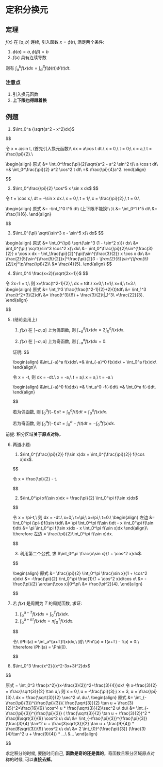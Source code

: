 # 定积分换元
## 定理
$f(x)$ 在 $[a, b]$ 连续, 引入函数 $x = \phi(t)$, 满足两个条件:
1. $\phi(\alpha) = a, \phi(\beta) = b$
2. $f(x)$ 具有连续导数

则有 $\int_a^b f(x)dx = \int_{\alpha}^{\beta}f(\phi(t))\phi'(t)dt$.

### 注意点
1. 引入换元函数
2. **上下限也得跟着换**

## 例题
1. $\int_0^a {\sqrt{a^2 - x^2}dx}$

$$

令 x = a\sin t, (首先引入换元函数)\\
dx = a\cos t dt.\\
x = 0,\ t = 0;\ x = a,\ t = \frac{\pi}{2}.\\

\begin{align}
原式 &= \int_0^\frac{\pi}{2}\sqrt{a^2 - a^2 \sin^2 t}\ a \cos t dt\\
=& \int_0^\frac{\pi}{2} a^2 \cos^2 t dt\\
=& \frac{\pi}{4}a^2.
\end{align}

$$

2. $\int_0^\frac{\pi}{2} \cos^5 x \sin x dx$
$$

令 t = \cos x,\\
dt = -\sin x dx.\\
x = 0,\ t = 1;\ x = \frac{\pi}{2},\ t = 0.\\

\begin{align}
原式 &= -\int_1^0 t^5 dt\ (上下限不能换!\ )\\
&= \int_0^1 t^5 dt\\
&= \frac{1}{6}.
\end{align}

$$

3. $\int_0^{\pi} \sqrt{\sin^3 x - \sin^5 x}\ dx$
$$

\begin{align}
原式 &= \int_0^{\pi} \sqrt{\sin^3 (1 - \sin^2 x)}\ dx\\
&= \int_0^{\pi} \sqrt{\sin^3 \cos^2 x}\ dx\\
&= \int_0^\frac{\pi}{2}\sin^{\frac{3}{2}} x \cos x dx - \int_\frac{\pi}{2}^{\pi}\sin^{\frac{3}{2}} x \cos x dx\\
&= \frac{2}{5}\sin^{\frac{5}{2}}x|^\frac{\pi}{2}_0 - \frac{2}{5}\sin^{\frac{5}{2}}x|^\pi_\frac{\pi}{2}\\
&= \frac{4}{5}.
\end{align}
$$

4. $\int_0^4 \frac{x+2}{\sqrt{2x+1}}$
$$

令 2x+1 = t,\\
则 x=\frac{t^2-1}{2},\\
dx = tdt.\\
x=0,\ t=1;\ x=4,\ t=3.\\
\begin{align}
原式 &= \int_1^3 \frac{\frac{t^2-1}{2}+2}{t}tdt\\
&= \int_1^3 \frac{t^2+3}{2}dt\\
&= \frac{t^3}{6} + \frac{3}{2}t|_1^3\\
=\frac{22}{3}.
\end{align}

$$

5. (结论会用上)
    1. $f(x)$ 在 $[-a, a]$ 上为偶函数, 则 $\int_{-a}^a f(x)dx = 2 \int_0^a f(x)dx$.
    
    2. $f(x)$ 在 $[-a, a]$ 上为奇函数, 则 $\int_{-a}^a f(x)dx = 0$.

    证明:
    $$

    \begin{align}
    &\int_{-a}^a f(x)dx\\
    =& \int_{-a}^0 f(x)dx\ + \int_0^a f(x)dx\\
    \end{align}\\

    令 x = -t, 则 dx = -dt.\\
    x = -a,\ t = a;\ x = a,\ t = -a.\\

    \begin{align}
    &\int_{-a}^0 f(x)dx\\
    =& \int_a^0 -f(-t)dt\\
    =& \int_0^a f(-t)dt.
    \end{align}

    $$

    若为偶函数, 则 $\int_0^a f(-t)dt = \int_0^a f(t)dt = \int_0^a f(x)dx$.

    若为奇函数, 则 $\int_0^a f(-t)dt = \int_0^a -f(t)dt = -\int_0^a f(x)dx$.

前提: 积分区域**关于原点对称**。

6. 两道小题:

    1. $\int_0^{\frac{\pi}{2}} f(\sin x)dx = \int_0^{\frac{\pi}{2}} f(\cos x)dx$.

    $$

    令 x = \frac{\pi}{2} - t.

    $$

    2. $\int_0^\pi xf(\sin x)dx = \frac{\pi}{2} \int_0^\pi f(\sin x)dx$

    $$

    令 x = \pi-t,\ 则 dx = -dt.\\
    x=0,\ t=\pi;\ x=\pi,\ t=0.\\
    \begin{align}
    左边 &= \int_0^\pi (\pi-t)f(\sin t)dt\\
    &= \pi \int_0^\pi f(\sin t)dt - x \int_0^\pi f(\sin t)dt\\
    &= \pi \int_0^\pi f(\sin x)dx - x \int_0^\pi f(\sin x)dx
    \end{align}\\
    \therefore 左边 = \frac{\pi}{2}\int_0^\pi f(\sin x)dx.

    $$

    3. 利用第二个公式, 求 $\int_0^\pi \frac{x\sin x}{1 + \cos^2 x}dx$.

    $$

    \begin{align}
    原式 &= \frac{\pi}{2} \int_0^\pi \frac{\sin x}{1 + \cos^2 x}dx\\
    &= -\frac{\pi}{2} \int_0^\pi \frac{1}{1 + \cos^2 x}d\cos x\\
    &= -\frac{\pi}{2}  \arctan(\cos x)|0^\pi\\
    &= \frac{\pi^2}{4}.
    \end{align}

    $$

7. 若 $f(x)$ 是周期为 $T$ 的周期函数, 求证:
    1. $\int_a^{a+T}f(x)dx = \int_0^T f(x)dx$.
    2. $\int_a^{a+nT}f(x)dx = n\int_0^T f(x)dx$.

    $$

    令\ \Phi(a) = \int_a^{a+T}f(x)dx,\\
    则\ \Phi'(a) = f(a+T) - f(a) = 0.\\
    \therefore \Phi(a) = \Phi(0).

    $$

8. $\int_0^3 \frac{x^2}{(x^2-3x+3)^2}dx$

$$

原式 = \int_0^3 \frac{x^2}{(x-\frac{3}{2})^2+\frac{3}{4}}dx\\
令 x-\frac{3}{2} = \frac{\sqrt{3}}{2} \tan u,\\
则 x = 0,\ u = -\frac{\pi}{3};\ x = 3, u = \frac{\pi}{3}.\\
dx = \frac{\sqrt{3}}{2} \sec^2 u\ du.\\
\begin{align}
原式 &= \int_{-\frac{\pi}{3}}^{\frac{\pi}{3}}( \frac{\sqrt{3}}{2} \tan u + \frac{3}{2})^2*\frac{16}{9} \cos^4 u * \frac{\sqrt{3}}{2}\sec^2 u\ du\\
&= \int_{-\frac{\pi}{3}}^{\frac{\pi}{3}} ( \frac{\sqrt{3}}{2} \tan u + \frac{3}{2})^2 * \frac{8\sqrt{3}}{9} \cos^2 u\ du\\
&= \int_{-\frac{\pi}{3}}^{\frac{\pi}{3}} (\frac{3}{4} \tan^2 u + \frac{3\sqrt{3}}{2} \tan u + \frac{9}{4}) * \frac{8\sqrt{3}}{9} \cos^2 u\ du\\
&= 2 \int_{0}^{\frac{\pi}{3}} (\frac{3}{4}\tan^2 u + \frac{9}{4}) * ...\\
&...
\end{align}

$$

求定积分的时候, 要随时问自己, **函数是奇的还是偶的**。奇函数且积分区域原点对称的时候, 可以**直接去掉**。